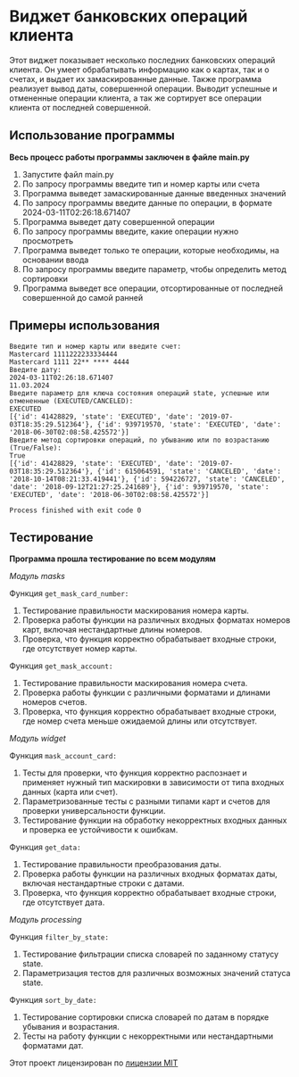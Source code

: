 # Виджет банковских операций клиента
Этот виджет показывает несколько последних банковских операций клиента. 
Он умеет обрабатывать информацию как о картах, так и о счетах, и выдает их замаскированные данные. 
Также программа реализует вывод даты, совершенной операции. Выводит успешные и отмененные операции клиента, а так же сортирует все операции клиента от последней совершенной.

## Использование программы
**Весь процесс работы программы заключен в файле main.py**
1. Запустите файл main.py
2. По запросу программы введите тип и номер карты или счета
3. Программа выведет замаскированные данные введенных значений
4. По запросу программы введите данные по операции, в формате 2024-03-11T02:26:18.671407
5. Программа выведет дату совершенной операции
6. По запросу программы введите, какие операции нужно просмотреть
7. Программа выведет только те операции, которые необходимы, на основании ввода
8. По запросу программы введите параметр, чтобы определить метод сортировки
9. Программа выведет все операции, отсортированные от последней совершенной до самой ранней

## Примеры использования
```
Введите тип и номер карты или введите счет:
Mastercard 1111222233334444
Mastercard 1111 22** **** 4444
Введите дату:
2024-03-11T02:26:18.671407
11.03.2024
Введите параметр для ключа состояния операций state, успешные или отмененные (EXECUTED/CANCELED):
EXECUTED
[{'id': 41428829, 'state': 'EXECUTED', 'date': '2019-07-03T18:35:29.512364'}, {'id': 939719570, 'state': 'EXECUTED', 'date': '2018-06-30T02:08:58.425572'}]
Введите метод сортировки операций, по убыванию или по возрастанию (True/False):
True
[{'id': 41428829, 'state': 'EXECUTED', 'date': '2019-07-03T18:35:29.512364'}, {'id': 615064591, 'state': 'CANCELED', 'date': '2018-10-14T08:21:33.419441'}, {'id': 594226727, 'state': 'CANCELED', 'date': '2018-09-12T21:27:25.241689'}, {'id': 939719570, 'state': 'EXECUTED', 'date': '2018-06-30T02:08:58.425572'}]

Process finished with exit code 0
```

## Тестирование
**Программа прошла тестирование по всем модулям**

*Модуль masks*

Функция `get_mask_card_number:`
1. Тестирование правильности маскирования номера карты.
2. Проверка работы функции на различных входных форматах номеров карт, включая нестандартные длины номеров.
3. Проверка, что функция корректно обрабатывает входные строки, где отсутствует номер карты.

Функция `get_mask_account:`
1. Тестирование правильности маскирования номера счета.
2. Проверка работы функции с различными форматами и длинами номеров счетов.
3. Проверка, что функция корректно обрабатывает входные строки, где номер счета меньше ожидаемой длины или отсутствует.

*Модуль widget*

Функция `mask_account_card:`
1. Тесты для проверки, что функция корректно распознает и применяет нужный тип маскировки в зависимости от типа входных данных (карта или счет).
2. Параметризованные тесты с разными типами карт и счетов для проверки универсальности функции.
3. Тестирование функции на обработку некорректных входных данных и проверка ее устойчивости к ошибкам.

Функция `get_data:`
1. Тестирование правильности преобразования даты.
2. Проверка работы функции на различных входных форматах даты, включая нестандартные строки с датами.
3. Проверка, что функция корректно обрабатывает входные строки, где отсутствует дата.

*Модуль processing*

Функция `filter_by_state:`
1. Тестирование фильтрации списка словарей по заданному статусу state.
3. Параметризация тестов для различных возможных значений статуса state.

Функция `sort_by_date:`
1. Тестирование сортировки списка словарей по датам в порядке убывания и возрастания.
3. Тесты на работу функции с некорректными или нестандартными форматами дат.

Этот проект лицензирован по [лицензии MIT](LICENSE)